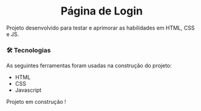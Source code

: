 <h1 align="center"> Página de Login </h1>

Projeto desenvolvido para testar e aprimorar as habilidades em HTML, CSS e JS.

### 🛠 Tecnologias

As seguintes ferramentas foram usadas na construção do projeto:

- HTML
- CSS
- Javascript



Projeto em construção !
